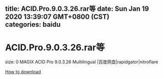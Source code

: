 
title: ACID.Pro.9.0.3.26.rar等
date: Sun Jan 19 2020 13:39:07 GMT+0800 (CST)    
categories: baidu
---

# ACID.Pro.9.0.3.26.rar等
size: 0
 MAGIX ACID Pro 9.0.3.26 Multilingual |百度网盘|rapidgator|nitroflare
 

[How to download](https://bpcam.bemobtrk.com/go/2ceec3aa-1ca2-46d6-b9ff-aaa5c184517c?jno=3639)